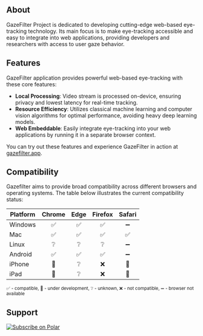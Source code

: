 ## About

GazeFilter Project is dedicated to developing cutting-edge web-based eye-tracking technology. Its main focus is to make eye-tracking accessible and easy to integrate into web applications, providing developers and researchers with access to user gaze behavior.

## Features

GazeFilter application provides powerful web-based eye-tracking with these core features:

- **Local Processing**: Video stream is processed on-device, ensuring privacy and lowest latency for real-time tracking.
- **Resource Efficiency**: Utilizes classical machine learning and computer vision algorithms for optimal performance, avoiding heavy deep learning models.
- **Web Embeddable**: Easily integrate eye-tracking into your web applications by running it in a separate browser context.

You can try out these features and experience GazeFilter in action at [gazefilter.app](https://gazefilter.app).

## Compatibility

Gazefilter aims to provide broad compatibility across different browsers and operating systems. The table below illustrates the current compatibility status:

| Platform | Chrome  | Edge | Firefox | Safari |
|----------|:-------:|:----:|:-------:|:------:|
| Windows  |   ✅   |  ✅  |   ✅    |  ➖   |
| Mac      |   ✅   |  ✅  |   ✅    |  ✅   |
| Linux    |   ❔   |  ❔  |   ❔    |  ➖   |
| Android  |   ✅   |  ✅  |   ✅    |  ➖   |
| iPhone   |   🚧   |  ❔  |   ❌    |  🚧   |
| iPad     |   🚧   |  ❔  |   ❌    |  🚧   |

<sup>✅ - compatible, 🚧 - under development, ❔ - unknown, ❌ - not compatible, ➖ - browser not available</sup>

## Support

<a href="https://polar.sh/gazefilter"><picture><source media="(prefers-color-scheme: dark)" srcset="https://polar.sh/embed/subscribe.svg?org=gazefilter&label=Subscribe&darkmode"><img alt="Subscribe on Polar" src="https://polar.sh/embed/subscribe.svg?org=gazefilter&label=Subscribe"></picture></a>
